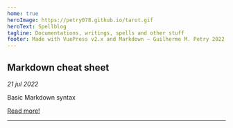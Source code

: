 ```yaml
---
home: true
heroImage: https://petry078.github.io/tarot.gif
heroText: Spellblog
tagline: Documentations, writings, spells and other stuff
footer: Made with VuePress v2.x and Markdown — Guilherme M. Petry 2022
---
```


## Markdown cheat sheet
*21 jul 2022*

Basic Markdown syntax

[Read more!](spellblog/posts/2022-07-21-markdown-cheat-sheet.html)

---
 
